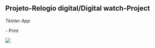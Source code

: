 ## Projeto-Relogio digital/Digital watch-Project
<i> Tkinter App </i>
<p> - Print</p>
<img src="https://user-images.githubusercontent.com/104368550/196731035-63acbe0f-f013-4cfc-bb07-758e4c7ad92a.png">
